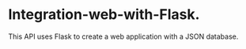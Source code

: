 # Integration-web-with-Flask.

This API uses Flask to create a web application with a JSON database.
